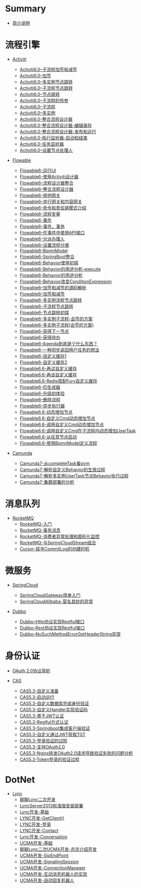# Summary

- [简介说明](./README.md)

# 流程引擎

- [Activiti]()
  - [Activiti6.0–子流程加签和减签](./流程引擎/Activiti/Activiti6.0–子流程加签和减签.md)
  - [Activiti6.0–加签](./流程引擎/Activiti/Activiti6.0–加签.md)
  - [Activiti6.0–多实例节点跳转](./流程引擎/Activiti/Activiti6.0–多实例节点跳转.md)
  - [Activiti6.0–子流程节点跳转](./流程引擎/Activiti/Activiti6.0–子流程节点跳转.md)
  - [Activiti6.0–节点跳转](./流程引擎/Activiti/Activiti6.0–节点跳转.md)
  - [Activiti6.0–子流程的传参](./流程引擎/Activiti/Activiti6.0–子流程的传参.md)
  - [Activiti6.0–子流程](./流程引擎/Activiti/Activiti6.0–子流程.md)
  - [Activiti6.0–多实例](./流程引擎/Activiti/Activiti6.0–多实例.md)
  - [Activiti6.0-整合流程设计器](./流程引擎/Activiti/Activiti6.0-整合流程设计器.md)
  - [Activiti6.0-整合流程设计器-编辑保存](./流程引擎/Activiti/Activiti6.0-整合流程设计器-编辑保存.md)
  - [Activiti6.0-整合流程设计器-发布和运行](./流程引擎/Activiti/Activiti6.0-整合流程设计器-发布和运行.md)
  - [Activiti6.0-执行监听器-启动和结束](./流程引擎/Activiti/Activiti6.0-执行监听器-启动和结束.md)
  - [Activiti6.0-任务监听器](./流程引擎/Activiti/Activiti6.0-任务监听器.md)
  - [Activiti6.0–设置节点处理人](./流程引擎/Activiti/Activiti6.0–设置节点处理人.md)

- [Flowable]()
  - [Flowable6-运行UI](./流程引擎/Flowable/Flowable6-运行UI.md)
  - [Flowable6-使用Activiti设计器](./流程引擎/Flowable/Flowable6-使用Activiti设计器.md)
  - [Flowable6–流程设计器整合](./流程引擎/Flowable/Flowable6–流程设计器整合.md)
  - [Flowable6–整合流程设计器](./流程引擎/Flowable/Flowable6–整合流程设计器.md)
  - [Flowable6-排他网关](./流程引擎/Flowable/Flowable6-排他网关.md)
  - [Flowable6–并行网关和包容网关](./流程引擎/Flowable/Flowable6–并行网关和包容网关.md)
  - [Flowable6-命令和责任链模式介绍](./流程引擎/Flowable/Flowable6-命令和责任链模式介绍.md)
  - [Flowable6-流程变量](./流程引擎/Flowable/Flowable6-流程变量.md)
  - [Flowable6-事件](./流程引擎/Flowable/Flowable6-事件.md)
  - [Flowable6–事件，事务](./流程引擎/Flowable/Flowable6–事件，事务.md)
  - [Flowable6–在事件中使用API接口](./流程引擎/Flowable/Flowable6–在事件中使用API接口.md)
  - [Flowable6-分派办理人](./流程引擎/Flowable/Flowable6-分派办理人.md)
  - [Flowable6–设置流程分类](./流程引擎/Flowable/Flowable6–设置流程分类.md)
  - [Flowable6–BpmnModel](./流程引擎/Flowable/Flowable6–BpmnModel.md)
  - [Flowable6-SpringBoot整合](./流程引擎/Flowable/Flowable6-SpringBoot整合.md)
  - [Flowable6-Behavior使用初探](./流程引擎/Flowable/Flowable6-Behavior使用初探.md)
  - [Flowable6-Behavior的用途分析-execute](./流程引擎/Flowable/Flowable6-Behavior的用途分析-execute.md)
  - [Flowable6-Behavior的用途分析](./流程引擎/Flowable/Flowable6-Behavior的用途分析.md)
  - [Flowable6-Behavior改变ConditionExpression](./流程引擎/Flowable/Flowable6-Behavior改变ConditionExpression.md)
  - [Flowable6–加签和减签的源码解析](./流程引擎/Flowable/Flowable6–加签和减签的源码解析.md)
  - [Flowable6–加签和减签](./流程引擎/Flowable/Flowable6–加签和减签.md)
  - [Flowable6-多实例流程节点跳转](./流程引擎/Flowable/Flowable6-多实例流程节点跳转.md)
  - [Flowable6-子流程节点跳转](./流程引擎/Flowable/Flowable6-子流程节点跳转.md)
  - [Flowable6-节点跳转初探](./流程引擎/Flowable/Flowable6-节点跳转初探.md)
  - [Flowable6-多实例子流程-会签的方案](./流程引擎/Flowable/Flowable6-多实例子流程-会签的方案.md)
  - [Flowable6-多实例子流程(会签的方案)](./流程引擎/Flowable/Flowable6-多实例子流程(会签的方案).md)
  - [Flowable6-获得下一节点](./流程引擎/Flowable/Flowable6-获得下一节点.md)
  - [Flowable6-获得待办](./流程引擎/Flowable/Flowable6-获得待办.md)
  - [Flowable6-Agenda到底是个什么东西？](./流程引擎/Flowable/Flowable6-Agenda到底是个什么东西？.md)
  - [Flowable6-一种同步返回用户任务的想法](./流程引擎/Flowable/Flowable6-一种同步返回用户任务的想法.md)
  - [Flowable6-自定义缓存1](./流程引擎/Flowable/Flowable6-自定义缓存1.md)
  - [Flowable6-自定义缓存2](./流程引擎/Flowable/Flowable6-自定义缓存2.md)
  - [Flowable6.6-再试自定义缓存](./流程引擎/Flowable/Flowable6.6-再试自定义缓存.md)
  - [Flowable6.6-再谈自定义缓存](./流程引擎/Flowable/Flowable6.6-再谈自定义缓存.md)
  - [Flowable6.6-Redis搭配Fury自定义缓存](./流程引擎/Flowable/Flowable6.6-Redis搭配Fury自定义缓存.md)
  - [Flowable6-ID生成器](./流程引擎/Flowable/Flowable6-ID生成器.md)
  - [Flowable6-升级初体验](./流程引擎/Flowable/Flowable6-升级初体验.md)
  - [Flowable6–删除流程](./流程引擎/Flowable/Flowable6–删除流程.md)
  - [Flowable6–异步执行器](./流程引擎/Flowable/Flowable6–异步执行器.md)
  - [Flowable6.6-动态增加节点](./流程引擎/Flowable/Flowable6.6-动态增加节点.md)
  - [Flowable6.6-自定义Cmd动态增加节点](./流程引擎/Flowable/Flowable6.6-自定义Cmd动态增加节点.md)
  - [Flowable6.6-调用自定义Cmd动态增加节点](./流程引擎/Flowable/Flowable6.6-调用自定义Cmd动态增加节点.md)
  - [Flowable6.6-调用自定义Cmd在子流程内动态增加UserTask](./流程引擎/Flowable/Flowable6.6-调用自定义Cmd在子流程内动态增加UserTask.md)
  - [Flowable6.6-从任意节点启动](./流程引擎/Flowable/Flowable6.6-从任意节点启动.md)
  - [Flowable6.6-使用BpmnModel定义流程](./流程引擎/Flowable/Flowable6.6-使用BpmnModel定义流程.md)

- [Camunda]()
  - [Camunda7-从completeTask看pvm](./流程引擎/Camunda/Camunda7-从completeTask看pvm.md)
  - [Camunda7-解析自定义Behavior的生效过程](./流程引擎/Camunda/Camunda7-解析自定义Behavior的生效过程.md)
  - [Camunda7-解析多实例UserTask节点Behavior执行过程](./流程引擎/Camunda/Camunda7-解析多实例UserTask节点Behavior执行过程.md)
  - [Camunda7-集群部署的分析](./流程引擎/Camunda/Camunda7-集群部署的分析.md)

# 消息队列

- [RocketMQ]()
  - [RocketMQ-入门](./消息队列/RocketMQ/RocketMQ-入门.md)
  - [RocketMQ-事务消息](./消息队列/RocketMQ/RocketMQ-事务消息.md)
  - [RocketMQ-消费者异常处理和图形化监控](./消息队列/RocketMQ/RocketMQ-消费者异常处理和图形化监控.md)
  - [RocketMQ-与SpringCloudStream结合](./消息队列/RocketMQ/RocketMQ-与SpringCloudStream结合.md)
  - [Cursor-探寻CommitLog的创建时机](./消息队列/RocketMQ/Cursor-探寻CommitLog的创建时机.md)

# 微服务

- [SpringCloud]()
  - [SpringCloudGateway简单入门](./微服务/SpringCloud/SpringCloudGateway简单入门.md)
  - [SpringCloudAlibaba-莫名其妙的异常](./微服务/SpringCloud/SpringCloudAlibaba-莫名其妙的异常.md)

- [Dubbo]()
  - [Dubbo–Http协议实现Restful接口](./微服务/Dubbo/Dubbo–Http协议实现Restful接口.md)
  - [Dubbo–Rest协议实现Restful接口](./微服务/Dubbo/Dubbo–Rest协议实现Restful接口.md)
  - [Dubbo–NoSuchMethodErrorGetHeaderString异常](./微服务/Dubbo/Dubbo–NoSuchMethodErrorGetHeaderString异常.md)

# 身份认证
- [OAuth 2.0协议简析](./身份认证/OAuth2.0协议简析.md)

- [CAS]()
  - [CAS5.3-自定义准备](./身份认证/CAS/CAS5.3-自定义准备.md)
  - [CAS5.3-启动运行](./身份认证/CAS/CAS5.3-启动运行.md)
  - [CAS5.3-自定义数据库完成身份验证](./身份认证/CAS/CAS5.3-自定义数据库完成身份验证.md)
  - [CAS5.3-自定义Handler实现验证码](./身份认证/CAS/CAS5.3-自定义Handler实现验证码.md)
  - [CAS5.3-基于JWT认证](./身份认证/CAS/CAS5.3-基于JWT认证.md)
  - [CAS5.3-Restful方式认证](./身份认证/CAS/CAS5.3-Restful方式认证.md)
  - [CAS5.3-Springboot集成客户端验证](./身份认证/CAS/CAS5.3-Springboot集成客户端验证.md)
  - [CAS5.3-自定义通过JWT获取TGT](./身份认证/CAS/CAS5.3-自定义通过JWT获取TGT.md)
  - [CAS5.3-登录验证的过程](./身份认证/CAS/CAS5.3-登录验证的过程.md)
  - [CAS5.3-支持OAuth2.0](./身份认证/CAS/CAS5.3-支持OAuth2.0.md)
  - [CAS5.3-Nginx转发OAuth2.0请求导致验证失败的问题分析](./身份认证/CAS/CAS5.3-Nginx转发OAuth2.0请求导致验证失败的问题分析.md)
  - [CAS5.3-Token登录的验证过程](./身份认证/CAS/CAS5.3-Token登录的验证过程.md)

# DotNet

- [Lync]()
  - [聊聊Lync二次开发](./DotNet/Lync/聊聊Lync二次开发.md)
  - [LyncServer2013标准版安装部署](./DotNet/Lync/LyncServer2013标准版安装部署.md)
  - [Lync开发-基础](./DotNet/Lync/Lync开发-基础.md)
  - [LYNC开发-GetClient()](./DotNet/Lync/LYNC开发-GetClient().md)
  - [LYNC开发-登录](./DotNet/Lync/LYNC开发-登录.md)
  - [LYNC开发-Contact](./DotNet/Lync/LYNC开发-Contact.md)
  - [Lync开发-Conversation](./DotNet/Lync/Lync开发-Conversation.md)
  - [UCMA开发-基础](./DotNet/Lync/UCMA开发-基础.md)
  - [聊聊Lync二次UCMA开发-总览介绍开发](./DotNet/Lync/UCMA开发-总览介绍.md)
  - [UCMA开发-SipEndPoint](./DotNet/Lync/UCMA开发-SipEndPoint.md)
  - [UCMA开发-SignalingSession](./DotNet/Lync/UCMA开发-SignalingSession.md)
  - [UCMA开发-ConnectionManager](./DotNet/Lync/UCMA开发-ConnectionManager.md)
  - [UCMA开发-互动消息机器人的实现](./DotNet/Lync/UCMA开发-互动消息机器人的实现.md)
  - [UCMA开发-自动回复机器人](./DotNet/Lync/UCMA开发-自动回复机器人.md)
